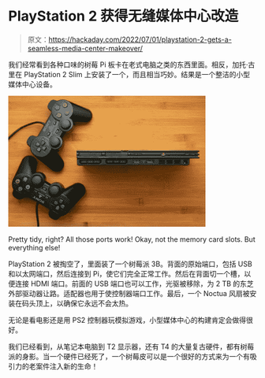 # PlayStation 2 获得无缝媒体中心改造

> 原文：<https://hackaday.com/2022/07/01/playstation-2-gets-a-seamless-media-center-makeover/>

我们经常看到各种口味的树莓 Pi 板卡在老式电脑之类的东西里面。相反，加托·古里在 PlayStation 2 Slim 上安装了一个，而且相当巧妙。结果是一个整洁的小型媒体中心设备。

![](img/659984191791bfbbdc88925c0ffd14c1.png)

Pretty tidy, right? All those ports work! Okay, not the memory card slots. But everything else!

PlayStation 2 被掏空了，里面装了一个树莓派 3B。背面的原始端口，包括 USB 和以太网端口，然后连接到 Pi，使它们完全正常工作。然后在背面切一个槽，以便连接 HDMI 端口。前面的 USB 端口也可以工作，光驱被移除，为 2 TB 的东芝外部驱动器让路。适配器也用于使控制器端口工作。最后，一个 Noctua 风扇被安装在码头顶上，以确保它永远不会太热。

无论是看电影还是用 PS2 控制器玩模拟游戏，小型媒体中心的构建肯定会做得很好。

我们已经看到，从笔记本电脑到 T2 显示器，还有 T4 的大量复古硬件，都有树莓派的身影。当一个硬件已经死了，一个树莓皮可以是一个很好的方式来为一个有吸引力的老案件注入新的生命！